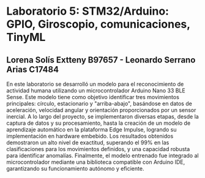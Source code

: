 # Laboratorio 5: STM32/Arduino: GPIO, Giroscopio, comunicaciones, TinyML
## Lorena Solís Extteny B97657 - Leonardo Serrano Arias C17484
En este laboratorio se desarrolló un modelo para el reconocimiento de actividad humana utilizando un microcontrolador Arduino Nano 33 BLE Sense. Este modelo tiene como objetivo identificar tres movimientos principales: círculo, estacionario y "arriba-abajo", basándose en datos de aceleración, velocidad angular y orientación proporcionados por un sensor inercial. A lo largo del proyecto, se implementaron diversas etapas, desde la captura de datos y su procesamiento, hasta la creación de un modelo de aprendizaje automático en la plataforma Edge Impulse, logrando su implementación en hardware embebido. Los resultados obtenidos demostraron un alto nivel de exactitud, superando el 99\% en las clasificaciones para los movimientos definidos, y una capacidad robusta para identificar anomalías. Finalmente, el modelo entrenado fue integrado al microcontrolador mediante una biblioteca compatible con Arduino IDE, garantizando su funcionamiento autónomo y eficiente.